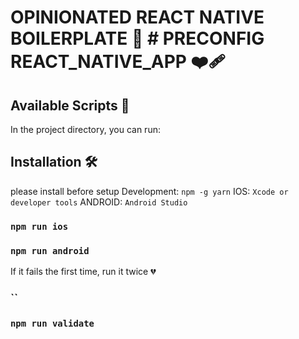 # OPINIONATED REACT NATIVE BOILERPLATE  📲 # PRECONFIG REACT_NATIVE_APP ❤️‍🩹

## Available Scripts 📝

In the project directory, you can run:

## Installation 🛠

 please install before setup
 Development: `npm -g yarn`
 IOS:  `Xcode or developer tools`
 ANDROID:  `Android Studio`

### `npm run ios`

### `npm run android`

If it fails the first time, run it twice 💔

### ``

### `npm run validate`
